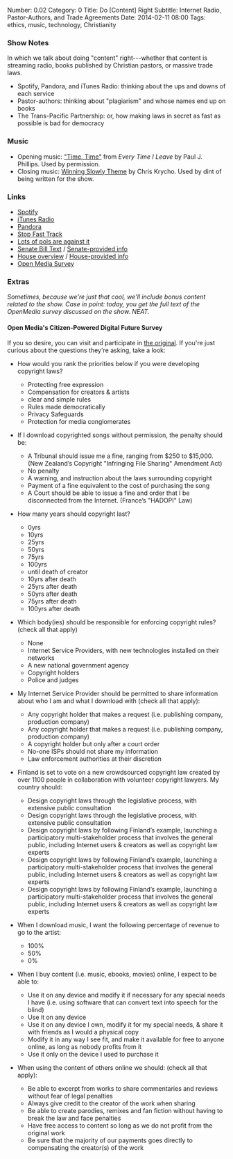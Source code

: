 Number: 0.02
Category: 0
Title: Do [Content] Right
Subtitle: Internet Radio, Pastor-Authors, and Trade Agreements
Date: 2014-02-11 08:00
Tags: ethics, music, technology, Christianity

### Show Notes

In which we talk about doing "content" right---whether that content is streaming
radio, books published by Christian pastors, or massive trade laws.

- Spotify, Pandora, and iTunes Radio: thinking about the ups and downs of each
  service
- Pastor-authors: thinking about "plagiarism" and whose names end up on books
- The Trans-Pacific Partnership: or, how making laws in secret as fast as
  possible is bad for democracy

### Music

- Opening music: ["Time, Time"][1] from _Every Time I Leave_ by Paul J.
  Phillips. Used by permission.
- Closing music: [Winning Slowly Theme][2] by Chris Krycho. Used by dint of
  being written for the show.

### Links

- [Spotify][3]
- [iTunes Radio][4]
- [Pandora][5]
- [Stop Fast Track][6]
- [Lots of pols are against it][7]
- [Senate Bill Text][8] / [Senate-provided info][9]
- [House overview][10] / [House-provided info][11]
- [Open Media Survey][12]

### Extras

<i class="editorial">Sometimes, because we're just that cool, we'll include
bonus content related to the show. Case in point: today, you get the full text
of the OpenMedia survey discussed on the show. NEAT.</i>

#### Open Media's Citizen-Powered Digital Future Survey

If you so desire, you can visit and participate in [the original][13]. If
you're just curious about the questions they're asking, take a look:

- How would you rank the priorities below if you were developing copyright laws?

	- Protecting free expression
	- Compensation for creators & artists
	- clear and simple rules
	- Rules made democratically
	- Privacy Safeguards
	- Protection for media conglomerates

- If I download copyrighted songs without permission, the penalty should be:

	- A Tribunal should issue me a fine, ranging from $250 to $15,000. (New
	  Zealand’s Copyright "Infringing File Sharing" Amendment Act)
	- No penalty
	- A warning, and instruction about the laws surrounding copyright
	- Payment of a fine equivalent to the cost of purchasing the song
	- A Court should be able to issue a fine and order that I be disconnected
	  from the Internet. (France’s "HADOPI" Law)

- How many years should copyright last?

	- 0yrs
	- 10yrs
	- 25yrs
	- 50yrs
	- 75yrs
	- 100yrs
	- until death of creator
	- 10yrs after death
	- 25yrs after death
	- 50yrs after death
	- 75yrs after death
	- 100yrs after death

- Which body(ies) should be responsible for enforcing copyright rules? (check
  all that apply)

	- None
	- Internet Service Providers, with new technologies installed on their
	  networks
	- A new national government agency
	- Copyright holders
	- Police and judges

- My Internet Service Provider should be permitted to share information about
  who I am and what I download with (check all that apply):

	- Any copyright holder that makes a request (i.e. publishing company,
	  production company)
	- Any copyright holder that makes a request (i.e. publishing company,
	  production company)
	- A copyright holder but only after a court order
	- No-one ISPs should not share my information
	- Law enforcement authorities at their discretion

- Finland is set to vote on a new crowdsourced copyright law created by over
  1100 people in collaboration with volunteer copyright lawyers. My country
  should:

	- Design copyright laws through the legislative process, with extensive
	  public consultation
	- Design copyright laws through the legislative process, with extensive
	  public consultation
	- Design copyright laws by following Finland’s example, launching a
	  participatory multi-stakeholder process that involves the general public,
	  including Internet users & creators as well as copyright law experts
	- Design copyright laws by following Finland’s example, launching a
	  participatory multi-stakeholder process that involves the general public,
	  including Internet users & creators as well as copyright law experts
	- Design copyright laws by following Finland’s example, launching a
	  participatory multi-stakeholder process that involves the general public,
	  including Internet users & creators as well as copyright law experts

- When I download music, I want the following percentage of revenue to go to the
  artist:

	- 100%
	- 50%
	- 0%

- When I buy content (i.e. music, ebooks, movies) online, I expect to be able
  to:

	- Use it on any device and modify it if necessary for any special needs I
	  have (i.e. using software that can convert text into speech for the blind)
	- Use it on any device
	- Use it on any device I own, modify it for my special needs, & share it
	  with friends as I would a physical copy
	- Modify it in any way I see fit, and make it available for free to anyone
	  online, as long as nobody profits from it
	- Use it only on the device I used to purchase it

- When using the content of others online we should: (check all that apply):

	- Be able to excerpt from works to share commentaries and reviews without fear
	  of legal penalties
	- Always give credit to the creator of the work when sharing
	- Be able to create parodies, remixes and fan fiction without having to break
	  the law and face penalties
	- Have free access to content so long as we do not profit from the original work
	- Be sure that the majority of our payments goes directly to compensating the
	  creator(s) of the work

[1]:	http://pauljphillips.bandcamp.com/track/time-time
[2]:	https://soundcloud.com/chriskrycho/winning-slowly
[3]:	http://spotify.com
[4]:	http://www.apple.com/itunes/itunes-radio/
[5]:	http://www.pandora.com
[6]:	http://www.stopfasttrack.com/
[7]:	http://www.huffingtonpost.com/2014/01/14/harry-reid-fast-track_n_4598486.html
[8]:	http://www.finance.senate.gov/imo/media/doc/TPA%20bill%20text.pdf
[9]:	http://www.finance.senate.gov/issue/?id=89321119-55D3-41A5-BA3C-498A0FF9D172
[10]:	http://waysandmeans.house.gov/uploadedfiles/tpa_2_pager.pdf
[11]:	http://waysandmeans.house.gov/tpa/
[12]:	https://openmedia.org/crowdsource?sid=257664
[13]:	https://openmedia.org/crowdsource?sid=257664